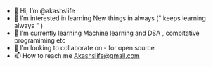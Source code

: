 - 👋 Hi, I’m @akashslife
- 👀 I’m interested in learning New things in always (" keeps learning always " ) 
- 🌱 I’m currently learning Machine learning and DSA , compitative programiming etc
- 💞️ I’m looking to collaborate on - for open source
- 📫 How to reach me Akashslife@gmail.com

<!---
akashslife/akashslife is a ✨ special ✨ repository because its `README.md` (this file) appears on your GitHub profile.
You can click the Preview link to take a look at your changes.
--->
